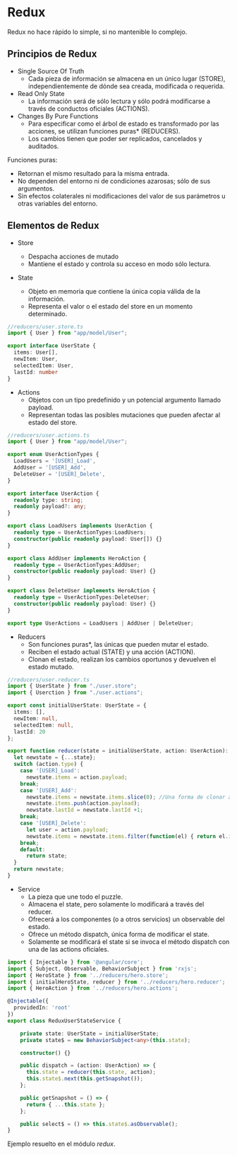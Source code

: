 # Redux

Redux no hace rápido lo simple, si no mantenible lo complejo.

## Principios de Redux

- Single Source Of Truth
  - Cada pieza de información se almacena en un único lugar (STORE), independientemente de dónde sea creada, modificada o requerida.
- Read Only State
  - La información será de sólo lectura y sólo podrá modificarse a través de conductos oficiales (ACTIONS).
- Changes By Pure Functions
  - Para especificar como el árbol de estado es transformado por las acciones, se utilizan funciones puras* (REDUCERS).
  - Los cambios tienen que poder ser replicados, cancelados y auditados.

Funciones puras:

- Retornan el mismo resultado para la misma entrada.
- No dependen del entorno ni de condiciones azarosas; sólo de sus argumentos.
- Sin efectos colaterales ni modificaciones del valor de sus parámetros u otras variables del entorno.

## Elementos de Redux

- Store
  - Despacha acciones de mutado
  - Mantiene el estado y controla su acceso en modo sólo lectura.

- State
  - Objeto en memoria que contiene la única copia válida de la información.
  - Representa el valor o el estado del store en un momento determinado.

```ts
//reducers/user.store.ts
import { User } from "app/model/User";

export interface UserState {
  items: User[],
  newItem: User,
  selectedItem: User,
  lastId: number
}
```

- Actions
  - Objetos con un tipo predefinido y un potencial argumento llamado payload.
  - Representan todas las posibles mutaciones que pueden afectar al estado del store.

```ts
//reducers/user.actions.ts
import { User } from "app/model/User";

export enum UserActionTypes {
  LoadUsers = '[USER]_Load',
  AddUser = '[USER]_Add',
  DeleteUser = '[USER]_Delete',
}

export interface UserAction {
  readonly type: string;
  readonly payload?: any;
}

export class LoadUsers implements UserAction {
  readonly type = UserActionTypes:LoadUsers;
  constructor(public readonly payload: User[]) {}
}

export class AddUser implements HeroAction {
  readonly type = UserActionTypes:AddUser;
  constructor(public readonly payload: User) {}
}

export class DeleteUser implements HeroAction {
  readonly type = UserActionTypes:DeleteUser;
  constructor(public readonly payload: User) {}
}

export type UserActions = LoadUsers | AddUser | DeleteUser;
```

- Reducers
  - Son funciones puras*, las únicas que pueden mutar el estado.
  - Reciben el estado actual (STATE) y una acción (ACTION).
  - Clonan el estado, realizan los cambios oportunos y devuelven el estado mutado.

```ts
//reducers/user.reducer.ts
import { UserState } from "./user.store";
import { Userction } from "./user.actions";

export const initialUserState: UserState = {
  items: [],
  newItem: null,
  selectedItem: null,
  lastId: 20
};

export function reducer(state = initialUserState, action: UserAction): UserState {
  let newstate = {...state};
  switch (action.type) {
    case '[USER]_Load':
      newstate.items = action.payload;
    break;
    case '[USER]_Add':
      newstate.items = newstate.items.slice(0); //Una forma de clonar arrays
      newstate.items.push(action.payload);
      newstate.lastId = newstate.lastId +1;
    break;
    case '[USER]_Delete':
      let user = action.payload;
      newstate.items = newstate.items.filter(function(el) { return el.id != user.id; });
    break;
    default:
      return state;
  }
  return newstate;
}
```

- Service
  - La pieza que une todo el puzzle.
  - Almacena el state, pero solamente lo modificará a través del reducer.
  - Ofrecerá a los componentes (o a otros servicios) un observable del estado.
  - Ofrece un método dispatch, única forma de modificar el state.
  - Solamente se modificará el state si se invoca el método dispatch con una de las actions oficiales.

```ts
import { Injectable } from '@angular/core';
import { Subject, Observable, BehaviorSubject } from 'rxjs';
import { HeroState } from '../reducers/hero.store';
import { initialHeroState, reducer } from '../reducers/hero.reducer';
import { HeroAction } from '../reducers/hero.actions';

@Injectable({
  providedIn: 'root'
})
export class ReduxUserStateService {

    private state: UserState = initialUserState;
    private state$ = new BehaviorSubject<any>(this.state);

    constructor() {}

    public dispatch = (action: UserAction) => {
      this.state = reducer(this.state, action);
      this.state$.next(this.getSnapshot());
    };

    public getSnapshot = () => {
      return { ...this.state };
    };

    public select$ = () => this.state$.asObservable();
}
```

Ejemplo resuelto en el módulo *redux*.
